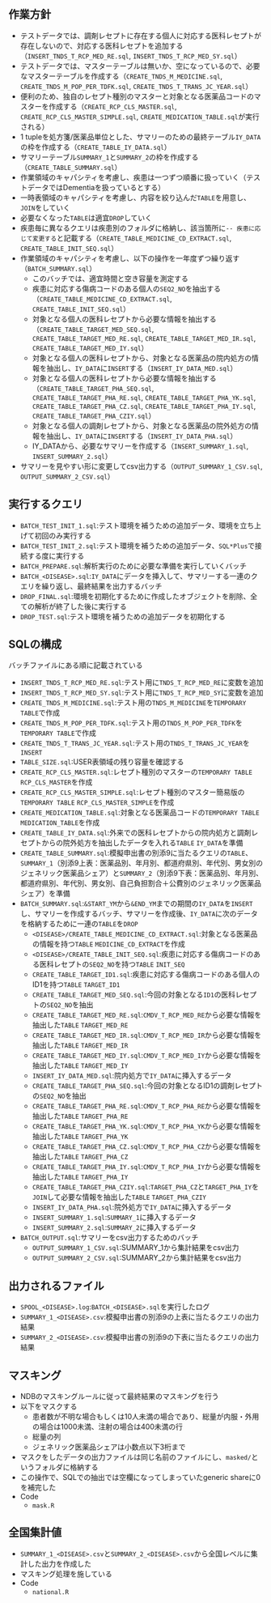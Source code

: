 ## 作業方針
- テストデータでは、調剤レセプトに存在する個人に対応する医科レセプトが存在しないので、対応する医科レセプトを追加する（`INSERT_TNDS_T_RCP_MED_RE.sql`, `INSERT_TNDS_T_RCP_MED_SY.sql`）
- テストデータでは、マスターテーブルは無いか、空になっているので、必要なマスターテーブルを作成する（`CREATE_TNDS_M_MEDICINE.sql`, `CREATE_TNDS_M_POP_PER_TDFK.sql`, `CREATE_TNDS_T_TRANS_JC_YEAR.sql`）
- 便利のため、独自のレセプト種別のマスターと対象となる医薬品コードのマスターを作成する（`CREATE_RCP_CLS_MASTER.sql`, `CREATE_RCP_CLS_MASTER_SIMPLE.sql`, `CREATE_MEDICATION_TABLE.sql`が実行される）
- 1 tupleを処方箋/医薬品単位とした、サマリーのための最終テーブル`IY_DATA`の枠を作成する（`CREATE_TABLE_IY_DATA.sql`）
- サマリーテーブル`SUMMARY_1`と`SUMMARY_2`の枠を作成する（`CREATE_TABLE_SUMMARY.sql`）
- 作業領域のキャパシティを考慮し、疾患は一つずつ順番に扱っていく（テストデータではDementiaを扱っているとする）
- 一時表領域のキャパシティを考慮し、内容を絞り込んだ`TABLE`を用意し、`JOIN`をしていく
- 必要なくなった`TABLE`は適宜`DROP`していく
- 疾患毎に異なるクエリは疾患別のフォルダに格納し、該当箇所に`-- 疾患に応じて変更する`と記載する（`CREATE_TABLE_MEDICINE_CD_EXTRACT.sql`, `CREATE_TABLE_INIT_SEQ.sql`）
- 作業領域のキャパシティを考慮し、以下の操作を一年度ずつ繰り返す（`BATCH_SUMMARY.sql`）
	- このバッチでは、適宜時間と空き容量を測定する
	- 疾患に対応する傷病コードのある個人の`SEQ2_NO`を抽出する（`CREATE_TABLE_MEDICINE_CD_EXTRACT.sql`, `CREATE_TABLE_INIT_SEQ.sql`）
	- 対象となる個人の医科レセプトから必要な情報を抽出する（`CREATE_TABLE_TARGET_MED_SEQ.sql`, `CREATE_TABLE_TARGET_MED_RE.sql`, `CREATE_TABLE_TARGET_MED_IR.sql`, `CREATE_TABLE_TARGET_MED_IY.sql`）
	- 対象となる個人の医科レセプトから、対象となる医薬品の院内処方の情報を抽出し、`IY_DATA`に`INSERT`する（`INSERT_IY_DATA_MED.sql`）
	- 対象となる個人の医科レセプトから必要な情報を抽出する（`CREATE_TABLE_TARGET_PHA_SEQ.sql`, `CREATE_TABLE_TARGET_PHA_RE.sql`, `CREATE_TABLE_TARGET_PHA_YK.sql`, `CREATE_TABLE_TARGET_PHA_CZ.sql`, `CREATE_TABLE_TARGET_PHA_IY.sql`, `CREATE_TABLE_TARGET_PHA_CZIY.sql`）
	- 対象となる個人の調剤レセプトから、対象となる医薬品の院外処方の情報を抽出し、`IY_DATA`に`INSERT`する（`INSERT_IY_DATA_PHA.sql`）
	- IY_DATAから、必要なサマリーを作成する（`INSERT_SUMMARY_1.sql`, `INSERT_SUMMARY_2.sql`）
- サマリーを見やすい形に変更してcsv出力する（`OUTPUT_SUMMARY_1_CSV.sql`, `OUTPUT_SUMMARY_2_CSV.sql`）

## 実行するクエリ
- `BATCH_TEST_INIT_1.sql`:テスト環境を補うための追加データ、環境を立ち上げて初回のみ実行する
- `BATCH_TEST_INIT_2.sql`:テスト環境を補うための追加データ、`SQL*Plus`で接続する度に実行する
- `BATCH_PREPARE.sql`:解析実行のために必要な準備を実行していくバッチ
- `BATCH_<DISEASE>.sql`:`IY_DATA`にデータを挿入して、サマリーする一連のクエリを繰り返し、最終結果を出力するバッチ
- `DROP_FINAL.sql`:環境を初期化するために作成したオブジェクトを削除、全ての解析が終了した後に実行する
- `DROP_TEST.sql`:テスト環境を補うための追加データを初期化する

## SQLの構成
バッチファイルにある順に記載されている

- `INSERT_TNDS_T_RCP_MED_RE.sql`:テスト用に`TNDS_T_RCP_MED_RE`に変数を追加
- `INSERT_TNDS_T_RCP_MED_SY.sql`:テスト用に`TNDS_T_RCP_MED_SY`に変数を追加
- `CREATE_TNDS_M_MEDICINE.sql`:テスト用の`TNDS_M_MEDICINE`を`TEMPORARY TABLE`で作成
- `CREATE_TNDS_M_POP_PER_TDFK.sql`:テスト用の`TNDS_M_POP_PER_TDFK`を`TEMPORARY TABLE`で作成
- `CREATE_TNDS_T_TRANS_JC_YEAR.sql`:テスト用の`TNDS_T_TRANS_JC_YEAR`を`INSERT`
- `TABLE_SIZE.sql`:USER表領域の残り容量を確認する
- `CREATE_RCP_CLS_MASTER.sql`:レセプト種別のマスターの`TEMPORARY TABLE` `RCP_CLS_MASTER`を作成
- `CREATE_RCP_CLS_MASTER_SIMPLE.sql`:レセプト種別のマスター簡易版の`TEMPORARY TABLE` `RCP_CLS_MASTER_SIMPLE`を作成
- `CREATE_MEDICATION_TABLE.sql`:対象となる医薬品コードの`TEMPORARY TABLE` `MEDICATION_TABLE`を作成
- `CREATE_TABLE_IY_DATA.sql`:外来での医科レセプトからの院内処方と調剤レセプトからの院外処方を抽出したデータを入れる`TABLE` `IY_DATA`を準備
- `CREATE_TABLE_SUMMARY.sql`:模擬申出書の別添9に当たるクエリの`TABLE`、`SUMMARY_1`（別添9上表：医薬品別、年月別、都道府県別、年代別、男女別のジェネリック医薬品シェア）と`SUMMARY_2`（別添9下表：医薬品別、年月別、都道府県別、年代別、男女別、自己負担割合＋公費別のジェネリック医薬品シェア）を準備
- `BATCH_SUMMARY.sql`:`&START_YM`から`&END_YM`までの期間の`IY_DATA`を`INSERT`し、サマリーを作成するバッチ、サマリーを作成後、`IY_DATA`に次のデータを格納するために一連の`TABLE`を`DROP`
	- `<DISEASE>/CREATE_TABLE_MEDICINE_CD_EXTRACT.sql`:対象となる医薬品の情報を持つ`TABLE` `MEDICINE_CD_EXTRACT`を作成
	- `<DISEASE>/CREATE_TABLE_INIT_SEQ.sql`:疾患に対応する傷病コードのある医科レセプトの`SEQ2_NO`を持つ`TABLE` `INIT_SEQ`
	- `CREATE_TABLE_TARGET_ID1.sql`:疾患に対応する傷病コードのある個人のID1を持つ`TABLE` `TARGET_ID1`
	- `CREATE_TABLE_TARGET_MED_SEQ.sql`:今回の対象となる`ID1`の医科レセプトの`SEQ2_NO`を抽出
	- `CREATE_TABLE_TARGET_MED_RE.sql`:`CMDV_T_RCP_MED_RE`から必要な情報を抽出した`TABLE` `TARGET_MED_RE`
	- `CREATE_TABLE_TARGET_MED_IR.sql`:`CMDV_T_RCP_MED_IR`から必要な情報を抽出した`TABLE` `TARGET_MED_IR`
	- `CREATE_TABLE_TARGET_MED_IY.sql`:`CMDV_T_RCP_MED_IY`から必要な情報を抽出した`TABLE` `TARGET_MED_IY`
	- `INSERT_IY_DATA_MED.sql`:院内処方で`IY_DATA`に挿入するデータ
	- `CREATE_TABLE_TARGET_PHA_SEQ.sql`:今回の対象となるID1の調剤レセプトの`SEQ2_NO`を抽出
	- `CREATE_TABLE_TARGET_PHA_RE.sql`:`CMDV_T_RCP_PHA_RE`から必要な情報を抽出した`TABLE` `TARGET_PHA_RE`
	- `CREATE_TABLE_TARGET_PHA_YK.sql`:`CMDV_T_RCP_PHA_YK`から必要な情報を抽出した`TABLE` `TARGET_PHA_YK`
	- `CREATE_TABLE_TARGET_PHA_CZ.sql`:`CMDV_T_RCP_PHA_CZ`から必要な情報を抽出した`TABLE` `TARGET_PHA_CZ`
	- `CREATE_TABLE_TARGET_PHA_IY.sql`:`CMDV_T_RCP_PHA_IY`から必要な情報を抽出した`TABLE` `TARGET_PHA_IY`
	- `CREATE_TABLE_TARGET_PHA_CZIY.sql`:`TARGET_PHA_CZ`と`TARGET_PHA_IY`を`JOIN`して必要な情報を抽出した`TABLE` `TARGET_PHA_CZIY`
	- `INSERT_IY_DATA_PHA.sql`:院外処方で`IY_DATA`に挿入するデータ
	- `INSERT_SUMMARY_1.sql`:`SUMMARY_1`に挿入するデータ
	- `INSERT_SUMMARY_2.sql`:`SUMMARY_2`に挿入するデータ
- `BATCH_OUTPUT.sql`:サマリーをcsv出力するためのバッチ
	- `OUTPUT_SUMMARY_1_CSV.sql`:SUMMARY_1から集計結果をcsv出力
	- `OUTPUT_SUMMARY_2_CSV.sql`:SUMMARY_2から集計結果をcsv出力

## 出力されるファイル
- `SPOOL_<DISEASE>.log`:`BATCH_<DISEASE>.sql`を実行したログ
- `SUMMARY_1_<DISEASE>.csv`:模擬申出書の別添9の上表に当たるクエリの出力結果
- `SUMMARY_2_<DISEASE>.csv`:模擬申出書の別添9の下表に当たるクエリの出力結果

## マスキング
- NDBのマスキングルールに従って最終結果のマスキングを行う
- 以下をマスクする
	- 患者数が不明な場合もしくは10人未満の場合であり、総量が内服・外用の場合は1000未満、注射の場合は400未満の行
	- 総量の列
	- ジェネリック医薬品シェアは小数点以下3桁まで
- マスクをしたデータの出力ファイルは同じ名前のファイルにし、`masked/`というフォルダに格納する
- この操作で、SQLでの抽出では空欄になってしまっていたgeneric shareに0を補完した
- Code
	- `mask.R`

## 全国集計値
- `SUMMARY_1_<DISEASE>.csv`と`SUMMARY_2_<DISEASE>.csv`から全国レベルに集計した出力を作成した
- マスキング処理を施している
- Code
	- `national.R`
